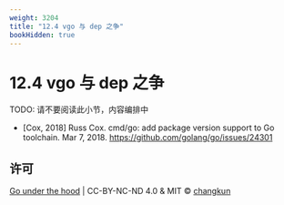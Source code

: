 ```yaml
---
weight: 3204
title: "12.4 vgo 与 dep 之争"
bookHidden: true
---
```


# 12.4 vgo 与 dep 之争

TODO: 请不要阅读此小节，内容编排中

- [Cox, 2018] Russ Cox. cmd/go: add package version support to Go toolchain. Mar 7, 2018. https://github.com/golang/go/issues/24301

## 许可

[Go under the hood](https://github.com/golang-design/under-the-hood) | CC-BY-NC-ND 4.0 & MIT &copy; [changkun](https://changkun.de)
